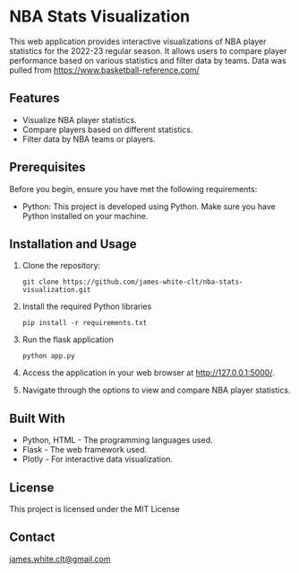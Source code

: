# NBA Stats Visualization

This web application provides interactive visualizations of NBA player statistics for the 2022-23 regular season. It allows users to compare player performance based on various statistics and filter data by teams. Data was pulled from https://www.basketball-reference.com/

## Features

- Visualize NBA player statistics.
- Compare players based on different statistics.
- Filter data by NBA teams or players.

## Prerequisites

Before you begin, ensure you have met the following requirements:

- Python: This project is developed using Python. Make sure you have Python installed on your machine.

## Installation and Usage

1. Clone the repository:
   ```shell
   git clone https://github.com/james-white-clt/nba-stats-visualization.git

2. Install the required Python libraries
   ```shell
   pip install -r requirements.txt

3. Run the flask application
    ```shell
    python app.py

4. Access the application in your web browser at http://127.0.0.1:5000/.

5. Navigate through the options to view and compare NBA player statistics.

## Built With

- Python, HTML - The programming languages used.
- Flask - The web framework used.
- Plotly - For interactive data visualization.

## License

This project is licensed under the MIT License

## Contact
james.white.clt@gmail.com
